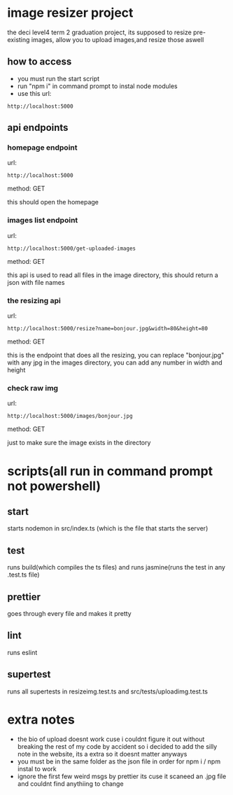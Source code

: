# image resizer project
the deci level4 term 2 graduation project, its supposed to resize pre-existing images, allow you to upload images,and resize those aswell
## how to access
* you must run the start script
* run "npm i" in command prompt to instal node modules
* use this url:
```
http://localhost:5000
```

## api endpoints
### homepage endpoint
url:
```
http://localhost:5000
```
method: GET

this should open the homepage

### images list endpoint
url:
```
http://localhost:5000/get-uploaded-images
```
method: GET

this api is used to read all files in the image directory, this should return a json with file names

### the resizing api
url:
```
http://localhost:5000/resize?name=bonjour.jpg&width=80&height=80
```
method: GET

this is the endpoint that does all the resizing, you can replace "bonjour.jpg" with any jpg in the images directory, you can add any number in width and height

### check raw img
url:
```
http://localhost:5000/images/bonjour.jpg
```
method: GET

just to make sure the image exists in the directory

# scripts(all run in command prompt not powershell)

## start
starts nodemon in src/index.ts (which is the file that starts the server)

## test
runs build(which compiles the ts files) and runs jasmine(runs the test in any .test.ts file)

## prettier
goes through every file and makes it pretty

## lint
runs eslint

## supertest
runs all supertests in resizeimg.test.ts and src/tests/uploadimg.test.ts

# extra notes
* the bio of upload doesnt work cuse i couldnt figure it out without breaking the rest of my code by accident so i decided to add the silly note in the website, its a extra so it doesnt matter anyways
* you must be in the same folder as the json file in order for npm i / npm instal to work
* ignore the first few weird msgs by prettier its cuse it scaneed an .jpg file and couldnt find anythiing to change
